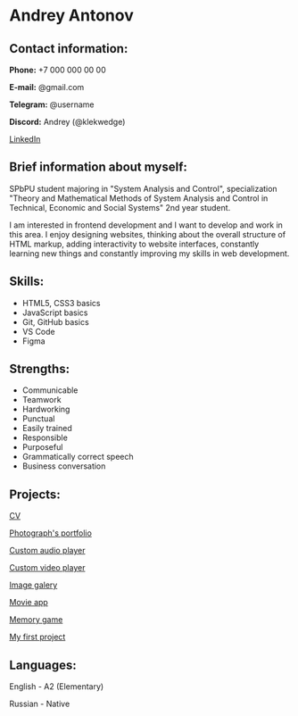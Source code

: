 # Andrey Antonov
## Contact information:
**Phone:** +7 000 000 00 00

**E-mail:** @gmail.com

**Telegram:** @username

**Discord:** Andrey (@klekwedge)

[LinkedIn](https://www.linkedin.com/in/andrey-antonov-198197226/)

## Brief information about myself:
SPbPU student majoring in "System Analysis and Control", specialization "Theory and Mathematical Methods of System Analysis and Control in Technical, Economic and Social Systems" 2nd year student.

I am interested in frontend development and I want to develop and work in this area. I enjoy designing websites, thinking about the overall structure of HTML markup, adding interactivity to website interfaces, constantly learning new things and constantly improving my skills in web development.

## Skills:
* HTML5, CSS3 basics
* JavaScript basics
* Git, GitHub basics
* VS Code
* Figma

## Strengths:

* Communicable
* Teamwork
* Hardworking
* Punctual
* Easily trained
* Responsible
* Purposeful
* Grammatically correct speech
* Business conversation

## Projects:
[CV](https://github.com/klekkwedge/my-cv/tree/rsschool-cv-html)

[Photograph's portfolio ](https://github.com/klekkwedge/my-pet-projects/tree/photographer-portfolio)

[Custom audio player](https://github.com/klekkwedge/my-pet-projects/tree/js30-1.2-audio-player)

[Custom video player](https://github.com/klekkwedge/my-pet-projects/tree/js30-1.3-custom-video)

[Image galery](https://github.com/klekkwedge/my-pet-projects/tree/js30-2.2-image-galery)

[Movie app](https://github.com/klekkwedge/my-pet-projects/tree/js30-2.3-movie-app)

[Memory game](https://github.com/klekkwedge/my-pet-projects/tree/js30-3.2-memory-game)

[My first project](https://github.com/klekkwedge/my-first-project)

## Languages:
English - A2 (Elementary)

Russian - Native